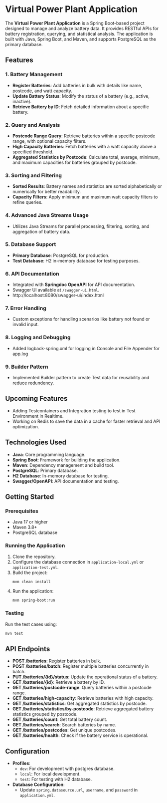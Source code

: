 # Virtual Power Plant Application

The **Virtual Power Plant Application** is a Spring Boot-based project designed to manage and analyze battery data. It provides RESTful APIs for battery registration, querying, and statistical analysis. The application is built with Java, Spring Boot, and Maven, and supports PostgreSQL as the primary database.

## Features

### 1. **Battery Management**
- **Register Batteries**: Add batteries in bulk with details like name, postcode, and watt capacity.
- **Update Battery Status**: Modify the status of a battery (e.g., active, inactive).
- **Retrieve Battery by ID**: Fetch detailed information about a specific battery.

### 2. **Query and Analysis**
- **Postcode Range Query**: Retrieve batteries within a specific postcode range, with optional capacity filters.
- **High Capacity Batteries**: Fetch batteries with a watt capacity above a specified threshold.
- **Aggregated Statistics by Postcode**: Calculate total, average, minimum, and maximum capacities for batteries grouped by postcode.

### 3. **Sorting and Filtering**
- **Sorted Results**: Battery names and statistics are sorted alphabetically or numerically for better readability.
- **Capacity Filters**: Apply minimum and maximum watt capacity filters to refine queries.

### 4. **Advanced Java Streams Usage**
- Utilizes Java Streams for parallel processing, filtering, sorting, and aggregation of battery data.

### 5. **Database Support**
- **Primary Database**: PostgreSQL for production.
- **Test Database**: H2 in-memory database for testing purposes.

### 6. **API Documentation**
- Integrated with **Springdoc OpenAPI** for API documentation.
- Swagger UI available at `/swagger-ui.html`.
- http://localhost:8080/swagger-ui/index.html

### 7. **Error Handling**
- Custom exceptions for handling scenarios like battery not found or invalid input.

### 8. **Logging and Debugging**
- Added logback-spring.xml for logging in Console and File Appender for app.log

### 9. **Builder Pattern**
- Implemented Builder pattern to create Test data for reusability and reduce redundency.

## Upcoming Features
- Adding Testcontainers and Integration testing to test in Test Environment in Realtime.
- Working on Redis to save the data in a cache for faster retrieval and API optimization.

## Technologies Used
- **Java**: Core programming language.
- **Spring Boot**: Framework for building the application.
- **Maven**: Dependency management and build tool.
- **PostgreSQL**: Primary database.
- **H2 Database**: In-memory database for testing.
- **Swagger/OpenAPI**: API documentation and testing.

## Getting Started

### Prerequisites
- Java 17 or higher
- Maven 3.8+
- PostgreSQL database

### Running the Application
1. Clone the repository.
2. Configure the database connection in `application-local.yml` or `application-test.yml`.
3. Build the project:
   ```bash
   mvn clean install
   ```
4. Run the application:
   ```bash
   mvn spring-boot:run
   ```

### Testing
Run the test cases using:
```bash
mvn test
```

## API Endpoints
- **POST /batteries**: Register batteries in bulk.
- **POST /batteries/batch**: Register multiple batteries concurrently in batch.
- **PUT /batteries/{id}/status**: Update the operational status of a battery.
- **GET /batteries/{id}**: Retrieve a battery by ID.
- **GET /batteries/postcode-range**: Query batteries within a postcode range.
- **GET /batteries/high-capacity**: Retrieve batteries with high capacity.
- **GET /batteries/statistics**: Get aggregated statistics by postcode.
- **GET /batteries/statistics/by-postcode**: Retrieve aggregated battery statistics grouped by postcode.
- **GET /batteries/count**: Get total battery count.
- **GET /batteries/search**: Search batteries by name.
- **GET /batteries/postcodes**: Get unique postcodes.
- **GET /batteries/health**: Check if the battery service is operational.

## Configuration
- **Profiles**:
    - `dev`: For development with postgres database.
    - `local`: For local development.
    - `test`: For testing with H2 database.
- **Database Configuration**:
    - Update `spring.datasource.url`, `username`, and `password` in `application.yml`.

